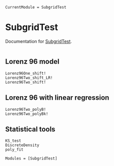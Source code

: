 ```@meta
CurrentModule = SubgridTest
```

# SubgridTest

Documentation for [SubgridTest](https://github.com/FanWang0000/SubgridTest.jl).

```@index
```
## Lorenz 96 model
```@docs
Lorenz96One_shift! 
Lorenz96Two_shift_LR! 
Lorenz96Two_shift! 
```
## Lorenz 96 with linear regression
```@docs
Lorenz96Two_polyB! 
Lorenz96Two_polyBk!
```

## Statistical tools
```@docs
KS_test
DiscreteDensity
poly_fit
```


```@autodocs
Modules = [SubgridTest]
```